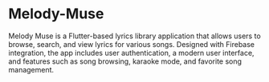 # Melody-Muse
Melody Muse is a Flutter-based lyrics library application that allows users to browse, search, and view lyrics for various songs. Designed with Firebase integration, the app includes user authentication, a modern user interface, and features such as song browsing, karaoke mode, and favorite song management. 

